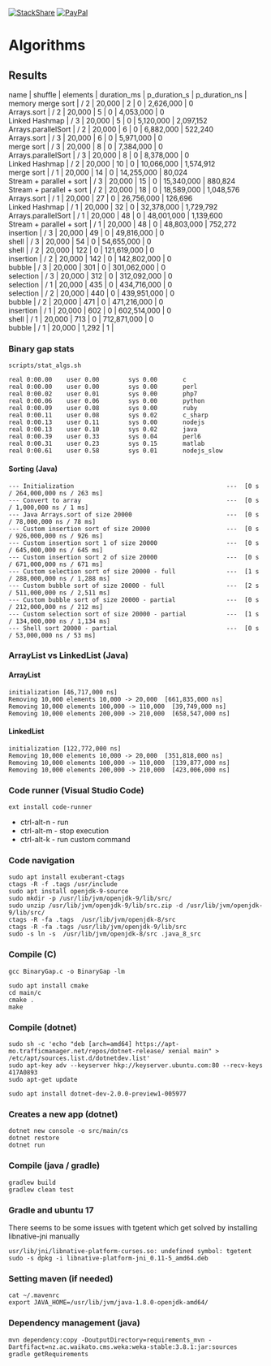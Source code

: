 [![StackShare](https://img.shields.io/badge/tech-stack-0690fa.svg?style=flat)](https://stackshare.io/graphai/graphai) [![PayPal](https://img.shields.io/badge/PayPal-Donate%20a%20beer-blue.svg)](https://paypal.me/martibayoalemany)

# Algorithms 
## Results
 name                           | 	 shuffle  | 	 elements     | 	 duration_ms  | 	 p_duration_s | 	 p_duration_ns | 	 memory 
merge sort                     | 	 / 2      | 	 20,000       | 	 2            | 	 0            | 	 2,626,000    | 	 0          
 Arrays.sort                    | 	 / 2      | 	 20,000       | 	 5            | 	 0            | 	 4,053,000    | 	 0          
 Linked Hashmap                 | 	 / 3      | 	 20,000       | 	 5            | 	 0            | 	 5,120,000    | 	 2,097,152  
 Arrays.parallelSort            | 	 / 2      | 	 20,000       | 	 6            | 	 0            | 	 6,882,000    | 	 522,240    
 Arrays.sort                    | 	 / 3      | 	 20,000       | 	 6            | 	 0            | 	 5,971,000    | 	 0          
 merge sort                     | 	 / 3      | 	 20,000       | 	 8            | 	 0            | 	 7,384,000    | 	 0          
 Arrays.parallelSort            | 	 / 3      | 	 20,000       | 	 8            | 	 0            | 	 8,378,000    | 	 0          
 Linked Hashmap                 | 	 / 2      | 	 20,000       | 	 10           | 	 0            | 	 10,066,000   | 	 1,574,912  
 merge sort                     | 	 / 1      | 	 20,000       | 	 14           | 	 0            | 	 14,255,000   | 	 80,024     
 Stream + parallel + sort       | 	 / 3      | 	 20,000       | 	 15           | 	 0            | 	 15,340,000   | 	 880,824    
 Stream + parallel + sort       | 	 / 2      | 	 20,000       | 	 18           | 	 0            | 	 18,589,000   | 	 1,048,576  
 Arrays.sort                    | 	 / 1      | 	 20,000       | 	 27           | 	 0            | 	 26,756,000   | 	 126,696    
 Linked Hashmap                 | 	 / 1      | 	 20,000       | 	 32           | 	 0            | 	 32,378,000   | 	 1,729,792  
 Arrays.parallelSort            | 	 / 1      | 	 20,000       | 	 48           | 	 0            | 	 48,001,000   | 	 1,139,600  
 Stream + parallel + sort       | 	 / 1      | 	 20,000       | 	 48           | 	 0            | 	 48,803,000   | 	 752,272    
 insertion                      | 	 / 3      | 	 20,000       | 	 49           | 	 0            | 	 49,816,000   | 	 0          
 shell                          | 	 / 3      | 	 20,000       | 	 54           | 	 0            | 	 54,655,000   | 	 0          
 shell                          | 	 / 2      | 	 20,000       | 	 122          | 	 0            | 	 121,619,000  | 	 0          
 insertion                      | 	 / 2      | 	 20,000       | 	 142          | 	 0            | 	 142,802,000  | 	 0          
 bubble                         | 	 / 3      | 	 20,000       | 	 301          | 	 0            | 	 301,062,000  | 	 0          
 selection                      | 	 / 3      | 	 20,000       | 	 312          | 	 0            | 	 312,092,000  | 	 0          
 selection                      | 	 / 1      | 	 20,000       | 	 435          | 	 0            | 	 434,716,000  | 	 0          
 selection                      | 	 / 2      | 	 20,000       | 	 440          | 	 0            | 	 439,951,000  | 	 0          
 bubble                         | 	 / 2      | 	 20,000       | 	 471          | 	 0            | 	 471,216,000  | 	 0          
 insertion                      | 	 / 1      | 	 20,000       | 	 602          | 	 0            | 	 602,514,000  | 	 0          
 shell                          | 	 / 1      | 	 20,000       | 	 713          | 	 0            | 	 712,871,000  | 	 0          
 bubble                         | 	 / 1      | 	 20,000       | 	 1,292        | 	 1            | 
### Binary gap stats 
```
scripts/stat_algs.sh
```

```
real 0:00.00    user 0.00        sys 0.00       c
real 0:00.00    user 0.00        sys 0.00       perl
real 0:00.02    user 0.01        sys 0.00       php7
real 0:00.06    user 0.06        sys 0.00       python
real 0:00.09    user 0.08        sys 0.00       ruby
real 0:00.11    user 0.08        sys 0.02       c_sharp
real 0:00.13    user 0.11        sys 0.00       nodejs
real 0:00.13    user 0.10        sys 0.02       java
real 0:00.39    user 0.33        sys 0.04       perl6
real 0:00.31    user 0.23        sys 0.15       matlab
real 0:00.61    user 0.58        sys 0.01       nodejs_slow
```

#### Sorting (Java)
```
--- Initialization                                          ---	 [0 s / 264,000,000 ns / 263 ms]
--- Convert to array                                        ---	 [0 s / 1,000,000 ns / 1 ms]
--- Java Arrays.sort of size 20000                          ---	 [0 s / 78,000,000 ns / 78 ms]
--- Custom insertion sort of size 20000                     ---	 [0 s / 926,000,000 ns / 926 ms]
--- Custom insertion sort 1 of size 20000                   ---	 [0 s / 645,000,000 ns / 645 ms]
--- Custom insertion sort 2 of size 20000                   ---	 [0 s / 671,000,000 ns / 671 ms]
--- Custom selection sort of size 20000 - full              ---	 [1 s / 288,000,000 ns / 1,288 ms]
--- Custom bubble sort of size 20000 - full                 ---	 [2 s / 511,000,000 ns / 2,511 ms]
--- Custom bubble sort of size 20000 - partial              ---	 [0 s / 212,000,000 ns / 212 ms]
--- Custom selection sort of size 20000 - partial           ---	 [1 s / 134,000,000 ns / 1,134 ms]
--- Shell sort 20000 - partial                              ---	 [0 s / 53,000,000 ns / 53 ms]
```

### ArrayList vs LinkedList (Java)
####  ArrayList
```
initialization [46,717,000 ns]
Removing 10,000 elements 10,000 -> 20,000  [661,835,000 ns]
Removing 10,000 elements 100,000 -> 110,000  [39,749,000 ns]
Removing 10,000 elements 200,000 -> 210,000  [658,547,000 ns]
```

#### LinkedList
```
initialization [122,772,000 ns]
Removing 10,000 elements 10,000 -> 20,000  [351,818,000 ns]
Removing 10,000 elements 100,000 -> 110,000  [139,877,000 ns]
Removing 10,000 elements 200,000 -> 210,000  [423,006,000 ns]
```

### Code runner (Visual Studio Code)
```
ext install code-runner
```
* ctrl-alt-n - run 
* ctrl-alt-m - stop execution 
* ctrl-alt-k - run custom command 


### Code navigation
```
sudo apt install exuberant-ctags
ctags -R -f .tags /usr/include
sudo apt install openjdk-9-source
sudo mkdir -p /usr/lib/jvm/openjdk-9/lib/src/
sudo unzip /usr/lib/jvm/openjdk-9/lib/src.zip -d /usr/lib/jvm/openjdk-9/lib/src/
ctags -R -fa .tags  /usr/lib/jvm/openjdk-8/src
ctags -R -fa .tags /usr/lib/jvm/openjdk-9/lib/src
sudo -s ln -s  /usr/lib/jvm/openjdk-8/src .java_8_src
```

### Compile  (C)
```
gcc BinaryGap.c -o BinaryGap -lm
```

```
sudo apt install cmake
cd main/c
cmake .
make
```

### Compile (dotnet)
```
sudo sh -c 'echo "deb [arch=amd64] https://apt-mo.trafficmanager.net/repos/dotnet-release/ xenial main" > /etc/apt/sources.list.d/dotnetdev.list'
sudo apt-key adv --keyserver hkp://keyserver.ubuntu.com:80 --recv-keys 417A0893
sudo apt-get update
```
```
sudo apt install dotnet-dev-2.0.0-preview1-005977
```

### Creates a new app (dotnet)
```
dotnet new console -o src/main/cs
dotnet restore
dotnet run
```

### Compile (java / gradle)
```
gradlew build
gradlew clean test
```

### Gradle and ubuntu 17
There seems to be some issues with tgetent which get solved by installing libnative-jni manually
```
usr/lib/jni/libnative-platform-curses.so: undefined symbol: tgetent
sudo -s dpkg -i libnative-platform-jni_0.11-5_amd64.deb
```

### Setting maven (if needed)
```
cat ~/.mavenrc
export JAVA_HOME=/usr/lib/jvm/java-1.8.0-openjdk-amd64/
```

### Dependency management (java)
```
mvn dependency:copy -DoutputDirectory=requirements_mvn -Dartfifact=nz.ac.waikato.cms.weka:weka-stable:3.8.1:jar:sources
gradle getRequirements
```
